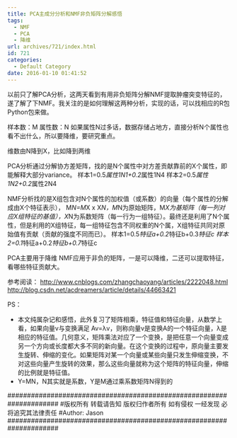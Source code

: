```yaml
---
title: PCA主成分分析和NMF非负矩阵分解感悟
tags:
  - NMF
  - PCA
  - 降维
url: archives/721/index.html
id: 721
categories:
  - Default Category
date: 2016-01-10 01:41:52
---
```


以前只了解PCA分析，这两天看到有用非负矩阵分解NMF提取肿瘤突变特征的，遂了解了下NMF。我关注的是如何理解这两种分析，实现的话，可以找相应的R包Python包来做。

样本数：M
属性数：N
如果属性N过多话，数据存储占地方，直接分析N个属性也看不出什么，所以要降维，要研究重点。

维数由N降到X，比如降到两维

PCA分析通过分解协方差矩阵，找的是N个属性中对方差贡献靠前的X个属性，即能解释大部分variance。
样本1=0.5*属性1N1+0.2*属性1N4
样本2=0.5*属性1N2+0.2*属性2N4

NMF分析找的是X组包含对N个属性的加权值（或系数）的向量（每个属性的分解成由X个特征表示）， M*N=M*X x X*N，M*N为原始矩阵，M*X为基矩阵（每一列对应X组特征的基值），X*N为系数矩阵（每一行为一组特征）。最终还是利用了N个属性，但是利用的X组特征，每一组特征包含不同权重的N个属，X组特征共同对原始值有贡献（贡献的强度不同而已）。
样本1=0.5*特征a+0.2*特征b+0.3*特征c
样本2=0.1*特征a+0.2*特征b+0.7*特征c

PCA主要用于降维
NMF应用于非负的矩阵，一是可以降维，二还可以提取特征，看哪些特征贡献大。

参考阅读：
http://www.cnblogs.com/zhangchaoyang/articles/2222048.html
http://blog.csdn.net/acdreamers/article/details/44663421

<!--more-->

PS：

*   本文纯属杂记和感悟，此外复习了矩阵相乘，特征值和特征向量，从数学上看，如果向量v与变换满足 Av=λv，则称向量v是变换A的一个特征向量，λ是相应的特征值。几何意义，矩阵乘法对应了一个变换，是把任意一个向量变成另一个方向或长度都大多不同的新向量。在这个变换的过程中，原向量主要发生旋转、伸缩的变化。如果矩阵对某一个向量或某些向量只发生伸缩变换，不对这些向量产生旋转的效果，那么这些向量就称为这个矩阵的特征向量，伸缩的比例就是特征值。
*   Y=MN，N其实就是系数，Y是M通过乘系数矩阵N得到的

\#####################################################################
\#版权所有 转载请告知 版权归作者所有 如有侵权 一经发现 必将追究其法律责任
\#Author: Jason
\#####################################################################
